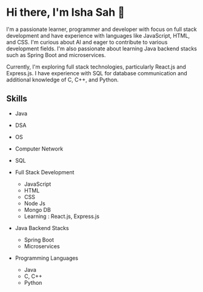# Hi there, I'm Isha Sah 👋 

I'm a passionate learner, programmer and developer with focus on full stack development and have experience with languages like JavaScript, HTML, and CSS. I'm curious about AI and eager to contribute to various development fields. I'm also passionate about learning Java backend stacks such as Spring Boot and microservices.

Currently, I'm exploring full stack technologies, particularly React.js and Express.js. I have experience with SQL for database communication and additional knowledge of C, C++, and Python.

## Skills
- Java
- DSA
- OS
- Computer Network
- SQL

- Full Stack Development
  - JavaScript
  - HTML
  - CSS
  - Node Js
  - Mongo DB
  - Learning : React.js, Express.js
   
- Java Backend Stacks
  - Spring Boot
  - Microservices
 
- Programming Languages
  - Java
  - C, C++
  - Python
